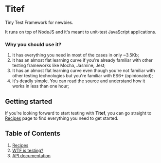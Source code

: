 # Titef

Tiny Test Framework for newbies.

It runs on top of NodeJS and it's meant to unit-test JavaScript 
applications.

### Why you should use it?
1. It has everything you need in most of the cases in only ~3.5Kb;
2. It has an almost flat learning curve if you're already familiar with 
other testing frameworks like Mocha, Jasmine, Jest;
3. It has an almost flat learning curve even though you're not familiar 
with other testing technologies but you're familiar with ES6+ 
(opinionated);
4. It's deadly simple. You can read the source and understand how it 
works in less than one hour;

## Getting started

If you're looking forward to start testing with **Titef**, you can go 
straight to [Recipes](./recipes) page to find everything you need to 
get started.

## Table of Contents
1. [Recipes](./recipes/index)
2. [WTF is testing?](./wtf-testing)
3. [API documentation](./api/index)

